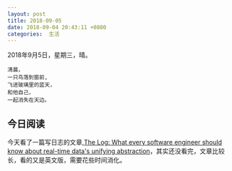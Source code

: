 ```yaml
---
layout: post
title: 2018-09-05
date: 2018-09-04 20:43:11 +0800
categories:  生活
---
```



2018年9月5日，星期三，晴。

```
清晨，
一只鸟落到窗前,
飞进玻璃里的蓝天，
和他自己，
一起消失在天边。
```


## 今日阅读
今天看了一篇写日志的文章,[The Log: What every software engineer should know about real-time data's unifying abstraction](https://engineering.linkedin.com/distributed-systems/log-what-every-software-engineer-should-know-about-real-time-datas-unifying)，其实还没看完，文章比较长，看的又是英文版，需要花些时间消化。


